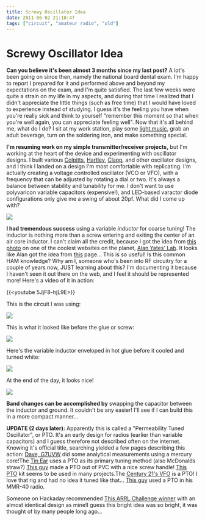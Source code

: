 ```yaml
---
title: Screwy Oscillator Idea
date: 2011-06-02 21:18:47
tags: ["circuit", "amateur radio", "old"]
---
```


# Screwy Oscillator Idea

__Can you believe it's been almost 3 months since my last post?__ A lot's been going on since then, namely the national board dental exam. I'm happy to report I prepared for it and performed above and beyond my expectations on the exam, and I'm quite satisfied.  The last few weeks were quite a strain on my life in my aspects, and during that time I realized that I didn't appreciate the little things (such as free time) that I would have loved to experience instead of studying. I guess it's the feeling you have when you're really sick and think to yourself "remember this moment so that when you're well again, you can appreciate feeling well". Now that it's all behind me, what do I do?  I sit at my work station, play some [light music](http://www.youtube.com/watch?v=7nmTRZLLO2M), grab an adult beverage, turn on the soldering iron, and make something special.

__I'm resuming work on my simple transmitter/receiver projects,__ but I'm working at the heart of the device and experimenting with oscillator designs. I built various [Colpitts](http://en.wikipedia.org/wiki/Colpitts_oscillator), [Hartley](http://en.wikipedia.org/wiki/Hartley_oscillator), [Clapp](http://en.wikipedia.org/wiki/Clapp_oscillator), and other oscillator designs, and I think I landed on a design I'm most comfortable with replicating. I'm actually creating a voltage controlled oscillator (VCO or VFO), with a frequency that can be adjusted by rotating a dial or two. It's always a balance between stability and tunability for me. I don't want to use polyvaricon variable capacitors (expensive!), and LED-based varactor diode configurations only give me a swing of about 20pf. What did I come up with?

<div class="text-center img-border">

![](https://swharden.com/static/2011/06/02/DSCN1335.jpg)

</div>

__I had tremendous success__ using a variable _inductor_ for coarse tuning! The inductor is nothing more than a screw entering and exiting the center of an air core inductor. I can't claim all the credit, because I got the idea from [this photo](http://www.vk2zay.net/article/45) on one of the coolest websites on the planet, [Alan Yates' Lab](http://www.vk2zay.net). It looks like Alan got the idea from [this](http://www.wa6otp.com/pto.htm) page... This is so useful! Is this common HAM knowledge? Why am I, someone who's been into RF circuitry for a couple of years now, JUST learning about this? I'm documenting it because I haven't seen it out there on the web, and I feel it should be represented more! Here's a video of it in action:

{{<youtube 5JjF8-hjL9E>}}

This is the circuit I was using: 

<div class="text-center img-border">

![](https://swharden.com/static/2011/06/02/DSCN1334.jpg)

</div>

This is what it looked like before the glue or screw: 

<div class="text-center img-border">

![](https://swharden.com/static/2011/06/02/DSCN1307.jpg)

</div>

Here's the variable inductor enveloped in hot glue before it cooled and turned white: 

<div class="text-center img-border">

![](https://swharden.com/static/2011/06/02/DSCN1316.jpg)

</div>

At the end of the day, it looks nice! 


<div class="text-center img-border">

![](https://swharden.com/static/2011/06/02/DSCN1339.jpg)

</div>

__Band changes can be accomplished by__ swapping the capacitor between the inductor and ground. It couldn't be any easier! I'll see if I can build this in a more compact manner...

**UPDATE (2 days later):** Apparently this is called a "Permeability Tuned Oscillator", or PTO. It's an early design for radios (earlier than variable capacitors) and I guess therefore not described often on the internet. Knowing it's official title, searching yielded a few pages describing this action: [Dave, G7UVW](http://webshed.org/wiki/Mercury_PTO) did some analytical measurements using a mercury core!The [Tin Ear](http://www.amqrp.org/kits/tin_ear/index.html) uses a PTO as its primary tuning method (also McDonalds straw?) [This guy](http://www.geocities.ws/k7hkl_arv/PTO_Simplified_Mechanicals.html) made a PTO out of PVC with a nice screw handle! [This PTO](http://www.wa6otp.com/pto.htm) kit seems to be used in many projects.The [Century 21's VFO](http://www.io.com/~n5fc/c21_pto.htm) is a PTO! I love that rig and had no idea it tuned like that... [This guy](http://kd1jv.qrpradio.com/ARRLHBC/ARRL_MMR40.html) used a PTO in his MMR-40 radio.

Someone on Hackaday recommended [This ARRL Challenge winner](http://www.arrl.org/files/file/QST/Homebrew%20Challenge/HBC%201%20Winner-KD1JV.pdf) with an almost identical design as mine!I guess this bright idea was so bright, it was thought of by many people long ago...